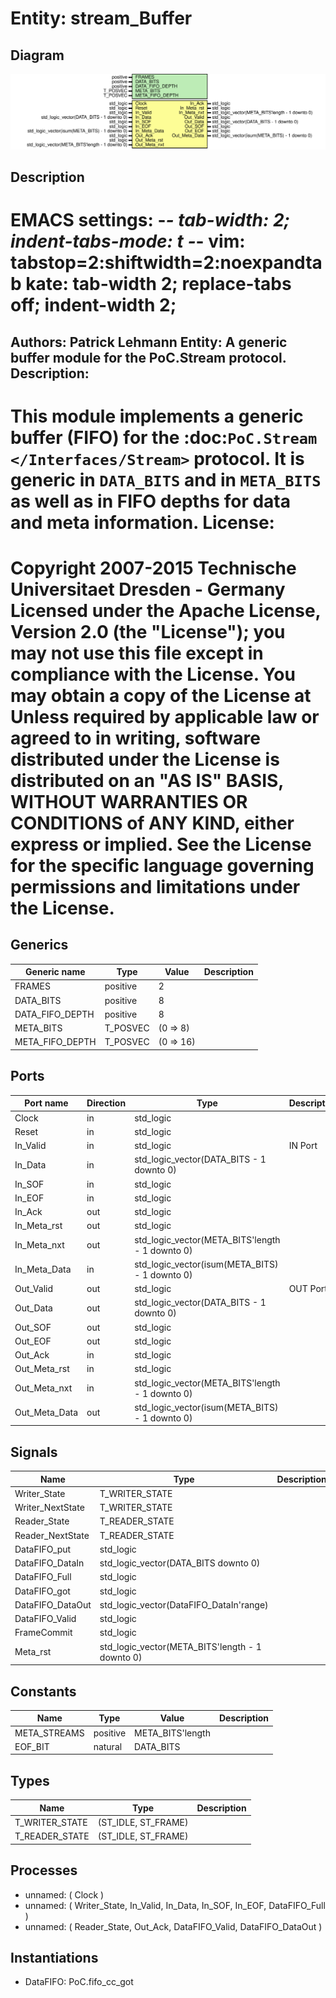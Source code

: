 # Entity: stream_Buffer

## Diagram

![Diagram](stream_Buffer.svg "Diagram")
## Description

EMACS settings: -*-  tab-width: 2; indent-tabs-mode: t -*-
vim: tabstop=2:shiftwidth=2:noexpandtab
kate: tab-width 2; replace-tabs off; indent-width 2;
=============================================================================
Authors:				 	Patrick Lehmann
Entity:				 	A generic buffer module for the PoC.Stream protocol.
Description:
-------------------------------------
This module implements a generic buffer (FIFO) for the
:doc:`PoC.Stream </Interfaces/Stream>` protocol. It is generic in
``DATA_BITS`` and in ``META_BITS`` as well as in FIFO depths for data and
meta information.
License:
=============================================================================
Copyright 2007-2015 Technische Universitaet Dresden - Germany
Licensed under the Apache License, Version 2.0 (the "License");
you may not use this file except in compliance with the License.
You may obtain a copy of the License at
Unless required by applicable law or agreed to in writing, software
distributed under the License is distributed on an "AS IS" BASIS,
WITHOUT WARRANTIES OR CONDITIONS of ANY KIND, either express or implied.
See the License for the specific language governing permissions and
limitations under the License.
=============================================================================
## Generics

| Generic name    | Type     | Value     | Description |
| --------------- | -------- | --------- | ----------- |
| FRAMES          | positive | 2         |             |
| DATA_BITS       | positive | 8         |             |
| DATA_FIFO_DEPTH | positive | 8         |             |
| META_BITS       | T_POSVEC | (0 => 8)  |             |
| META_FIFO_DEPTH | T_POSVEC | (0 => 16) |             |
## Ports

| Port name     | Direction | Type                                            | Description |
| ------------- | --------- | ----------------------------------------------- | ----------- |
| Clock         | in        | std_logic                                       |             |
| Reset         | in        | std_logic                                       |             |
| In_Valid      | in        | std_logic                                       | IN Port     |
| In_Data       | in        | std_logic_vector(DATA_BITS - 1 downto 0)        |             |
| In_SOF        | in        | std_logic                                       |             |
| In_EOF        | in        | std_logic                                       |             |
| In_Ack        | out       | std_logic                                       |             |
| In_Meta_rst   | out       | std_logic                                       |             |
| In_Meta_nxt   | out       | std_logic_vector(META_BITS'length - 1 downto 0) |             |
| In_Meta_Data  | in        | std_logic_vector(isum(META_BITS) - 1 downto 0)  |             |
| Out_Valid     | out       | std_logic                                       | OUT Port    |
| Out_Data      | out       | std_logic_vector(DATA_BITS - 1 downto 0)        |             |
| Out_SOF       | out       | std_logic                                       |             |
| Out_EOF       | out       | std_logic                                       |             |
| Out_Ack       | in        | std_logic                                       |             |
| Out_Meta_rst  | in        | std_logic                                       |             |
| Out_Meta_nxt  | in        | std_logic_vector(META_BITS'length - 1 downto 0) |             |
| Out_Meta_Data | out       | std_logic_vector(isum(META_BITS) - 1 downto 0)  |             |
## Signals

| Name             | Type                                            | Description |
| ---------------- | ----------------------------------------------- | ----------- |
| Writer_State     | T_WRITER_STATE                                  |             |
| Writer_NextState | T_WRITER_STATE                                  |             |
| Reader_State     | T_READER_STATE                                  |             |
| Reader_NextState | T_READER_STATE                                  |             |
| DataFIFO_put     | std_logic                                       |             |
| DataFIFO_DataIn  | std_logic_vector(DATA_BITS downto 0)            |             |
| DataFIFO_Full    | std_logic                                       |             |
| DataFIFO_got     | std_logic                                       |             |
| DataFIFO_DataOut | std_logic_vector(DataFIFO_DataIn'range)         |             |
| DataFIFO_Valid   | std_logic                                       |             |
| FrameCommit      | std_logic                                       |             |
| Meta_rst         | std_logic_vector(META_BITS'length - 1 downto 0) |             |
## Constants

| Name         | Type     | Value             | Description |
| ------------ | -------- | ----------------- | ----------- |
| META_STREAMS | positive |  META_BITS'length |             |
| EOF_BIT      | natural  |  DATA_BITS        |             |
## Types

| Name           | Type                 | Description |
| -------------- | -------------------- | ----------- |
| T_WRITER_STATE | (ST_IDLE, ST_FRAME)  |             |
| T_READER_STATE | (ST_IDLE, ST_FRAME)  |             |
## Processes
- unnamed: ( Clock )
- unnamed: ( Writer_State,
					In_Valid, In_Data, In_SOF, In_EOF,
					DataFIFO_Full )
- unnamed: ( Reader_State,
					Out_Ack,
					DataFIFO_Valid, DataFIFO_DataOut )
## Instantiations

- DataFIFO: PoC.fifo_cc_got
